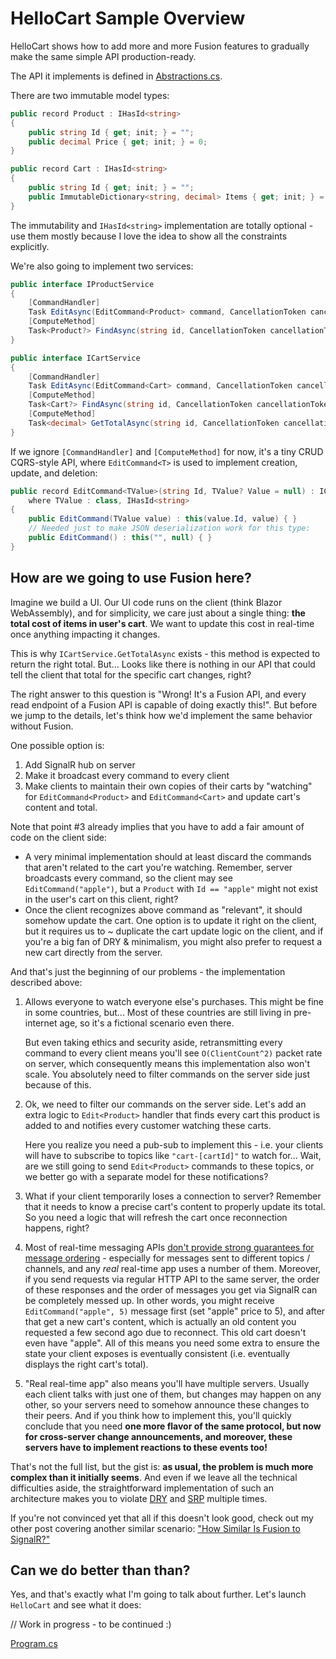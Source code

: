 # HelloCart Sample Overview

HelloCart shows how to add more and more Fusion features to 
gradually make the same simple API production-ready.

The API it implements is defined in 
[Abstractions.cs](https://github.com/servicetitan/Stl.Fusion.Samples/blob/master/src/HelloCart/Abstractions.cs).

There are two immutable model types:

```cs
public record Product : IHasId<string>
{
    public string Id { get; init; } = "";
    public decimal Price { get; init; } = 0;
}

public record Cart : IHasId<string>
{
    public string Id { get; init; } = "";
    public ImmutableDictionary<string, decimal> Items { get; init; } = ImmutableDictionary<string, decimal>.Empty;
}
```

The immutability and `IHasId<string>` implementation are totally 
optional - use them mostly because I love the idea to show
all the constraints explicitly.

We're also going to implement two services:

```cs
public interface IProductService
{
    [CommandHandler]
    Task EditAsync(EditCommand<Product> command, CancellationToken cancellationToken = default);
    [ComputeMethod]
    Task<Product?> FindAsync(string id, CancellationToken cancellationToken = default);
}

public interface ICartService
{
    [CommandHandler]
    Task EditAsync(EditCommand<Cart> command, CancellationToken cancellationToken = default);
    [ComputeMethod]
    Task<Cart?> FindAsync(string id, CancellationToken cancellationToken = default);
    [ComputeMethod]
    Task<decimal> GetTotalAsync(string id, CancellationToken cancellationToken = default);
}
```

If we ignore `[CommandHandler]` and `[ComputeMethod]` for now,
it's a tiny CRUD CQRS-style API, where `EditCommand<T>`
is used to implement creation, update, and deletion:

```cs
public record EditCommand<TValue>(string Id, TValue? Value = null) : ICommand<Unit>
    where TValue : class, IHasId<string>
{
    public EditCommand(TValue value) : this(value.Id, value) { }
    // Needed just to make JSON deserialization work for this type:
    public EditCommand() : this("", null) { } 
}
```

## How are we going to use Fusion here?

Imagine we build a UI. Our UI code runs on the client
(think Blazor WebAssembly), and for simplicity, we care
just about a single thing: **the total cost of items in
user's cart**. We want to update this cost in real-time
once anything impacting it changes.

This is why `ICartService.GetTotalAsync` exists - this
method is expected to return the right total. 
But... Looks like there is nothing in our API that could
tell the client that total for the specific cart changes, 
right?

The right answer to this question is "Wrong! It's a 
Fusion API, and every read endpoint of a Fusion API is
capable of doing exactly this!". But before we jump to
the details, let's think how we'd implement the same 
behavior without Fusion.

One possible option is:
1. Add SignalR hub on server
2. Make it broadcast every command to every client
3. Make clients to maintain their own copies of
   their carts by "watching" for `EditCommand<Product>`
   and `EditCommand<Cart>` and update cart's content
   and total.

Note that point #3 already implies that you have to add
a fair amount of code on the client side:
- A very minimal implementation should at least discard
  the commands that aren't related to the cart you're 
  watching. Remember, server broadcasts every command,
  so the client may see `EditCommand("apple")`, but 
  a `Product` with `Id == "apple"` might not exist in the
  user's cart on this client, right?
- Once the client recognizes above command as "relevant",
  it should somehow update the cart. One option is to 
  update it right on the client, but it requires us
  to ~ duplicate the cart update logic on the client,
  and if you're a big fan of DRY & minimalism, you might
  also prefer to request a new cart directly from the server.

And that's just the beginning of our problems - the implementation
described above:
1. Allows everyone to watch everyone else's purchases. 
   This might be fine in some countries, but... Most of
   these countries are still living in pre-internet age,
   so it's a fictional scenario even there.
   
   But even taking ethics and security aside,
   retransmitting every command to every client means
   you'll see `O(ClientCount^2)` packet rate on server,
   which consequently means this implementation also won't scale.
   You absolutely need to filter commands on the server side
   just because of this. 

2. Ok, we need to filter our commands on the server side.
   Let's add an extra logic to `Edit<Product>` handler
   that finds every cart this product is added to
   and notifies every customer watching these carts.

   Here you realize you need a pub-sub to implement
   this - i.e. your clients will have to subscribe to
   topics like `"cart-[cartId]"` to watch for... 
   Wait, are we still going to send `Edit<Product>` commands
   to these topics, or we better go with a separate 
   model for these notifications?

3. What if your client temporarily loses a connection 
   to server? Remember that it needs to know a precise
   cart's content to properly update its total.
   So you need a logic that will refresh the cart
   once reconnection happens, right?

4. Most of real-time messaging APIs 
   [don't provide strong guarantees for message ordering](https://github.com/dotnet/aspnetcore/issues/9240) - especially for messages
   sent to different topics / channels, and any *real* real-time
   app uses a number of them. Moreover, if you send requests
   via regular HTTP API to the same server, the order of
   these responses and the order of messages you get via SignalR
   can be completely messed up. In other words, you might
   receive `EditCommand("apple", 5)` message first (set "apple" price to 5),
   and after that get a new cart's content, which is actually
   an old content you requested a few second ago due to reconnect.
   This old cart doesn't even have "apple". All of this means
   you need some extra to ensure the state your client exposes
   is eventually consistent (i.e. eventually displays the right
   cart's total).

5. "Real real-time app" also means you'll have multiple 
   servers. Usually each client talks with just one of them,
   but changes may happen on any other, so your servers need
   to somehow announce these changes to their peers.
   And if you think how to implement this, you'll quickly 
   conclude that you need **one more flavor of the same 
   protocol, but now for cross-server change announcements,
   and moreover, these servers have to implement reactions
   to these events too!**

That's not the full list, but the gist is: 
**as usual, the problem is much more complex than it initially seems**.
And even if we leave all the technical difficulties aside,
the straightforward implementation of such an architecture
makes you to violate 
[DRY](https://en.wikipedia.org/wiki/Don%27t_repeat_yourself) and 
[SRP](https://en.wikipedia.org/wiki/Single-responsibility_principle) 
multiple times. 

If you're not convinced yet that all if this doesn't look good,
check out my other post covering another similar scenario:
["How Similar Is Fusion to SignalR?"](https://medium.com/swlh/how-similar-is-stl-fusion-to-signalr-e751c14b70c3?source=friends_link&sk=241d5293494e352f3db338d93c352249)


## Can we do better than than?

Yes, and that's exactly what I'm going to talk about further.
Let's launch `HelloCart` and see what it does:

// Work in progress - to be continued :)

[Program.cs](https://github.com/servicetitan/Stl.Fusion.Samples/blob/master/src/HelloCart/Program.cs)


